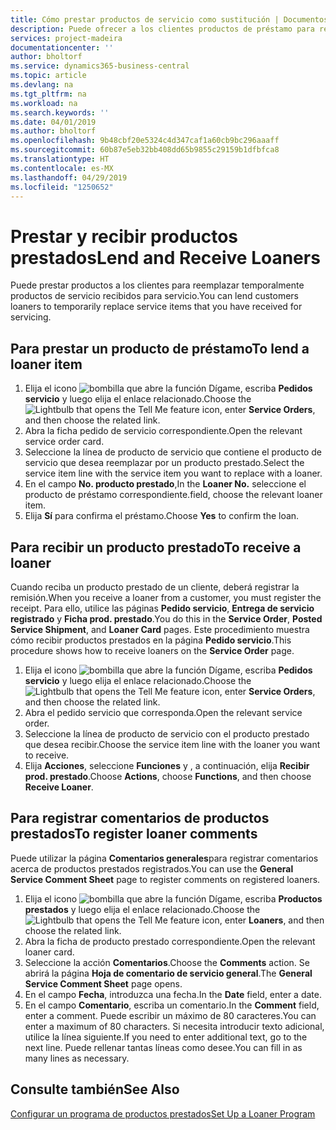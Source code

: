 ```yaml
---
title: Cómo prestar productos de servicio como sustitución | Documentos de Microsoft
description: Puede ofrecer a los clientes productos de préstamo para reemplazar temporalmente productos de servicio recibidos para servicio.
services: project-madeira
documentationcenter: ''
author: bholtorf
ms.service: dynamics365-business-central
ms.topic: article
ms.devlang: na
ms.tgt_pltfrm: na
ms.workload: na
ms.search.keywords: ''
ms.date: 04/01/2019
ms.author: bholtorf
ms.openlocfilehash: 9b48cbf20e5324c4d347caf1a60cb9bc296aaaff
ms.sourcegitcommit: 60b87e5eb32bb408dd65b9855c29159b1dfbfca8
ms.translationtype: HT
ms.contentlocale: es-MX
ms.lasthandoff: 04/29/2019
ms.locfileid: "1250652"
---
```

# <a name="lend-and-receive-loaners"></a><span data-ttu-id="e754b-103">Prestar y recibir productos prestados</span><span class="sxs-lookup"><span data-stu-id="e754b-103">Lend and Receive Loaners</span></span>
<span data-ttu-id="e754b-104">Puede prestar productos a los clientes para reemplazar temporalmente productos de servicio recibidos para servicio.</span><span class="sxs-lookup"><span data-stu-id="e754b-104">You can lend customers loaners to temporarily replace service items that you have received for servicing.</span></span>  
  
## <a name="to-lend-a-loaner-item"></a><span data-ttu-id="e754b-105">Para prestar un producto de préstamo</span><span class="sxs-lookup"><span data-stu-id="e754b-105">To lend a loaner item</span></span>    
1. <span data-ttu-id="e754b-106">Elija el icono ![bombilla que abre la función Dígame](media/ui-search/search_small.png "Dígame que desea hacer"), escriba **Pedidos servicio** y luego elija el enlace relacionado.</span><span class="sxs-lookup"><span data-stu-id="e754b-106">Choose the ![Lightbulb that opens the Tell Me feature](media/ui-search/search_small.png "Tell me what you want to do") icon, enter **Service Orders**, and then choose the related link.</span></span>  
2. <span data-ttu-id="e754b-107">Abra la ficha pedido de servicio correspondiente.</span><span class="sxs-lookup"><span data-stu-id="e754b-107">Open the relevant service order card.</span></span>  
3. <span data-ttu-id="e754b-108">Seleccione la línea de producto de servicio que contiene el producto de servicio que desea reemplazar por un producto prestado.</span><span class="sxs-lookup"><span data-stu-id="e754b-108">Select the service item line with the service item you want to replace with a loaner.</span></span>  
4. <span data-ttu-id="e754b-109">En el campo **No. producto prestado**,</span><span class="sxs-lookup"><span data-stu-id="e754b-109">In the **Loaner No.**</span></span> <span data-ttu-id="e754b-110">seleccione el producto de préstamo correspondiente.</span><span class="sxs-lookup"><span data-stu-id="e754b-110">field, choose the relevant loaner item.</span></span>  
5. <span data-ttu-id="e754b-111">Elija **Sí** para confirma el préstamo.</span><span class="sxs-lookup"><span data-stu-id="e754b-111">Choose **Yes** to confirm the loan.</span></span>  

## <a name="to-receive-a-loaner"></a><span data-ttu-id="e754b-112">Para recibir un producto prestado</span><span class="sxs-lookup"><span data-stu-id="e754b-112">To receive a loaner</span></span>  
<span data-ttu-id="e754b-113">Cuando reciba un producto prestado de un cliente, deberá registrar la remisión.</span><span class="sxs-lookup"><span data-stu-id="e754b-113">When you receive a loaner from a customer, you must register the receipt.</span></span> <span data-ttu-id="e754b-114">Para ello, utilice las páginas **Pedido servicio**, **Entrega de servicio registrado** y **Ficha prod. prestado**.</span><span class="sxs-lookup"><span data-stu-id="e754b-114">You do this in the **Service Order**, **Posted Service Shipment**, and **Loaner Card** pages.</span></span> <span data-ttu-id="e754b-115">Este procedimiento muestra cómo recibir productos prestados en la página **Pedido servicio**.</span><span class="sxs-lookup"><span data-stu-id="e754b-115">This procedure shows how to receive loaners on the **Service Order** page.</span></span>  
  
1. <span data-ttu-id="e754b-116">Elija el icono ![bombilla que abre la función Dígame](media/ui-search/search_small.png "Dígame que desea hacer"), escriba **Pedidos servicio** y luego elija el enlace relacionado.</span><span class="sxs-lookup"><span data-stu-id="e754b-116">Choose the ![Lightbulb that opens the Tell Me feature](media/ui-search/search_small.png "Tell me what you want to do") icon, enter **Service Orders**, and then choose the related link.</span></span>  
2. <span data-ttu-id="e754b-117">Abra el pedido servicio que corresponda.</span><span class="sxs-lookup"><span data-stu-id="e754b-117">Open the relevant service order.</span></span>  
3. <span data-ttu-id="e754b-118">Seleccione la línea de producto de servicio con el producto prestado que desea recibir.</span><span class="sxs-lookup"><span data-stu-id="e754b-118">Choose the service item line with the loaner you want to receive.</span></span>  
4. <span data-ttu-id="e754b-119">Elija **Acciones**, seleccione **Funciones** y , a continuación, elija **Recibir prod. prestado**.</span><span class="sxs-lookup"><span data-stu-id="e754b-119">Choose **Actions**, choose **Functions**, and then choose **Receive Loaner**.</span></span>  

## <a name="to-register-loaner-comments"></a><span data-ttu-id="e754b-120">Para registrar comentarios de productos prestados</span><span class="sxs-lookup"><span data-stu-id="e754b-120">To register loaner comments</span></span>  
<span data-ttu-id="e754b-121">Puede utilizar la página **Comentarios generales**para registrar comentarios acerca de productos prestados registrados.</span><span class="sxs-lookup"><span data-stu-id="e754b-121">You can use the **General Service Comment Sheet** page to register comments on registered loaners.</span></span>  
  
1. <span data-ttu-id="e754b-122">Elija el icono ![bombilla que abre la función Dígame](media/ui-search/search_small.png "Dígame que desea hacer"), escriba **Productos prestados** y luego elija el enlace relacionado.</span><span class="sxs-lookup"><span data-stu-id="e754b-122">Choose the ![Lightbulb that opens the Tell Me feature](media/ui-search/search_small.png "Tell me what you want to do") icon, enter **Loaners**, and then choose the related link.</span></span>  
2. <span data-ttu-id="e754b-123">Abra la ficha de producto prestado correspondiente.</span><span class="sxs-lookup"><span data-stu-id="e754b-123">Open the relevant loaner card.</span></span>  
3. <span data-ttu-id="e754b-124">Seleccione la acción **Comentarios**.</span><span class="sxs-lookup"><span data-stu-id="e754b-124">Choose the **Comments** action.</span></span> <span data-ttu-id="e754b-125">Se abrirá la página **Hoja de comentario de servicio general**.</span><span class="sxs-lookup"><span data-stu-id="e754b-125">The **General Service Comment Sheet** page opens.</span></span>  
4. <span data-ttu-id="e754b-126">En el campo **Fecha**, introduzca una fecha.</span><span class="sxs-lookup"><span data-stu-id="e754b-126">In the **Date** field, enter a date.</span></span>  
5. <span data-ttu-id="e754b-127">En el campo **Comentario**, escriba un comentario.</span><span class="sxs-lookup"><span data-stu-id="e754b-127">In the **Comment** field, enter a comment.</span></span> <span data-ttu-id="e754b-128">Puede escribir un máximo de 80 caracteres.</span><span class="sxs-lookup"><span data-stu-id="e754b-128">You can enter a maximum of 80 characters.</span></span> <span data-ttu-id="e754b-129">Si necesita introducir texto adicional, utilice la línea siguiente.</span><span class="sxs-lookup"><span data-stu-id="e754b-129">If you need to enter additional text, go to the next line.</span></span> <span data-ttu-id="e754b-130">Puede rellenar tantas líneas como desee.</span><span class="sxs-lookup"><span data-stu-id="e754b-130">You can fill in as many lines as necessary.</span></span>  
  
## <a name="see-also"></a><span data-ttu-id="e754b-131">Consulte también</span><span class="sxs-lookup"><span data-stu-id="e754b-131">See Also</span></span>  
[<span data-ttu-id="e754b-132">Configurar un programa de productos prestados</span><span class="sxs-lookup"><span data-stu-id="e754b-132">Set Up a Loaner Program</span></span>](service-how-setup-loaner-program.md)   
